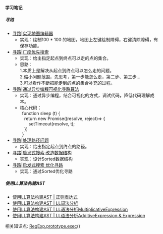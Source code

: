 #### 学习笔记  
##### 寻路    
* [寻路|实现地图编辑器](https://github.com/TAOTAORAN/Frontend-04-Template/blob/master/Week_02/01_map/index1.html)  
  - 实现：绘制100 * 100 的地图，地图上左键绘制障碍，右键清除障碍，有保存功能。
* [寻路|广度优先搜索](https://github.com/TAOTAORAN/Frontend-04-Template/blob/master/Week_02/01_map/index2.html)  
  - 实现：给出指定起点到终点可以走的点的集合。  
  - 思路：  
        1.本质上是解决从起点到终点可以怎么走的问题。  
        2.缩小问题范围，先思考，第一步能怎么走，第二步、第三步...  
        3.可以看作不断把能走到的点的集合补充的过程。  
* [寻路|通过异步编程可视化寻路算法](https://github.com/TAOTAORAN/Frontend-04-Template/blob/master/Week_02/01_map/index3.html)  
  - 实现：通过异步编程，结合可视化的方式，调试代码，降低代码理解成本。
  - 核心代码：  
    &ensp;function sleep (t) {  
        &ensp;&ensp;return new Promise((resolve, reject)=> {  
            &ensp;&ensp;&ensp;&ensp;setTimeout(resolve, t);  
        &ensp;&ensp;})  
    &ensp;}
* [寻路|处理路径问题](https://github.com/TAOTAORAN/Frontend-04-Template/blob/master/Week_02/01_map/index4.htm)  
  - 实现：给出指定起点到终点的路径。
* [寻路|启发式搜索 改造数据结构](https://github.com/TAOTAORAN/Frontend-04-Template/blob/master/Week_02/01_map/index5.html)  
  - 实现：设计Sorted数据结构
* [寻路|启发式搜索 优化寻路](https://github.com/TAOTAORAN/Frontend-04-Template/blob/master/Week_02/01_map/index6.html)  
  - 实现：通过Sorted优化寻路

##### 使用LL算法构建AST  
* [使用LL算法构建AST | 正则表达式](https://github.com/TAOTAORAN/Frontend-04-Template/blob/master/Week_02/02_LL/index1.html)
* [使用LL算法构建AST | LL词法分析](https://github.com/TAOTAORAN/Frontend-04-Template/blob/master/Week_02/02_LL/index2.html)
* [使用LL算法构建AST | LL语法分析MultiplicativeExpression](https://github.com/TAOTAORAN/Frontend-04-Template/blob/master/Week_02/02_LL/index3.html)
* [使用LL算法构建AST | LL语法分析AdditiveExpression & Expression](https://github.com/TAOTAORAN/Frontend-04-Template/blob/master/Week_02/02_LL/index4.html)

相关知识点: [RegExp.prototype.exec()](https://developer.mozilla.org/zh-CN/docs/Web/JavaScript/Reference/Global_Objects/RegExp/exec)